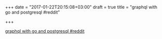 +++
date = "2017-01-22T20:15:08+03:00"
draft = true
title = "graphql with go and postgresql  #reddit"

+++

<p><a href="https://t.co/HnLtRBG93h">graphql with go and postgresql  #reddit</a></p>
